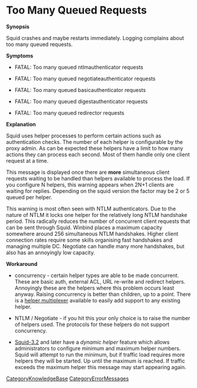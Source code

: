 # Too Many Queued Requests

**Synopsis**

Squid crashes and maybe restarts immediately. Logging complains about
too many queued requests.

**Symptoms**

  - FATAL: Too many queued ntlmauthenticator requests

  - FATAL: Too many queued negotiateauthenticator requests

  - FATAL: Too many queued basicauthenticator requests

  - FATAL: Too many queued digestauthenticator requests

  - FATAL: Too many queued redirector requests

**Explanation**

Squid uses helper processes to perform certain actions such as
authentication checks. The number of each helper is configurable by the
proxy admin. As can be expected these helpers have a limit to how many
actions they can process each second. Most of them handle only one
client request at a time.

This message is displayed once there are **more** simultaneous client
requests waiting to be handled than helpers available to process the
load. If you configure N helpers, this warning appears when 2N+1 clients
are waiting for replies. Depending on the squid version the factor may
be 2 or 5 queued per helper.

This warning is most often seen with NTLM authenticators. Due to the
nature of NTLM it locks one helper for the relatively long NTLM
handshake period. This radically reduces the number of concurrent client
requests that can be sent through Squid. Winbind places a maximum
capacity somewhere around 256 simultaneous NTLM handshakes. Higher
client connection rates require some skills organising fast handshakes
and managing multiple DC. Negotiate can handle many more handshakes, but
also has an annoyingly low capacity.

**Workaround**

  - concurrency - certain helper types are able to be made concurrent.
    These are basic auth, external ACL, URL re-write and redirect
    helpers. Annoyingly these are the helpers where this problem occurs
    least anyway. Raising concurrency is better than children, up to a
    point. There is a [helper
    multiplexer](/Features/HelperMultiplexer#)
    available to easily add support to any existing helper.

  - NTLM / Negotiate - if you hit this your only choice is to raise the
    number of helpers used. The protocols for these helpers do not
    support concurrency.

  - [Squid-3.2](/Squid-3.2#)
    and later have a *dynamic helper* feature which allows
    administrators to configure minimum and maximum helper numbers.
    Squid will attempt to run the minimum, but if traffic load requires
    more helpers they will be started. Up until the maximum is reached.
    If traffic exceeds the maximum helper this message may start
    appearing again.

[CategoryKnowledgeBase](/CategoryKnowledgeBase#)
[CategoryErrorMessages](/CategoryErrorMessages#)
